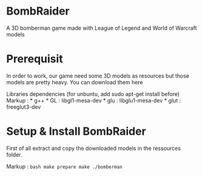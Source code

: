 # BombRaider
A 3D bomberman game made with League of Legend and World of Warcraft models

# Prerequisit
In order to work, our game need some 3D models as resources but those models are pretty heavy.
You can download them here

Libraries dependencies (for unbuntu, add sudo apt-get install before)
Markup : * g++
          * GL : libgl1-mesa-dev
          * glu : libglu1-mesa-dev
          * glut : freeglut3-dev

# Setup & Install BombRaider
First of all extract and copy the downloaded models in the ressources folder.

Markup : ```bash
         make prepare
         make
         ./bomberman
         ```
